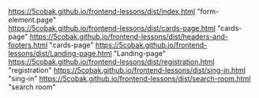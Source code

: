 https://5cobak.github.io/frontend-lessons/dist/index.html "form-element.page"  
https://5cobak.github.io/frontend-lessons/dist/cards-page.html "cards-page"
https://5cobak.github.io/frontend-lessons/dist/headers-and-footers.html "cards-page"
https://5cobak.github.io/frontend-lessons/dist/Landing-page.html "Landing-page"
https://5cobak.github.io/frontend-lessons/dist/registration.html "registration"
https://5cobak.github.io/frontend-lessons/dist/sing-in.html "sing-in"
https://5cobak.github.io/frontend-lessons/dist/search-room.html "search room"